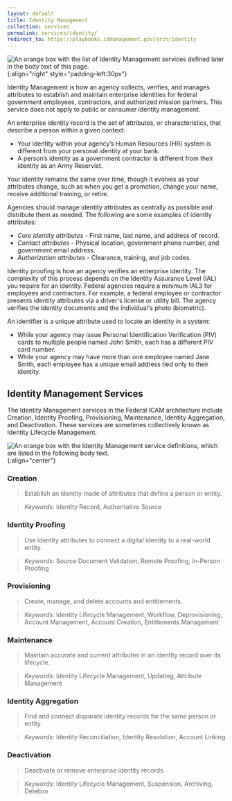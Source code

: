 ```yaml
---
layout: default
title: Identity Management
collection: services
permalink: services/identity/
redirect_to: https://playbooks.idmanagement.gov/arch/identity
---
```

![An orange box with the list of Identity Management services defined later in the body text of this page.]({{site.baseurl}}/img/services/IdentityManagementServices.png){:align="right" style="padding-left:30px"}

Identity Management is how an agency collects, verifies, and manages attributes to establish and maintain enterprise identities for federal government employees, contractors, and authorized mission partners. This service does not apply to public or consumer identity management.

An enterprise identity record is the set of attributes, or characteristics, that describe a person within a given context:

- Your identity within your agency’s Human Resources (HR) system is different from your personal identity at your bank.
- A person’s identity as a government contractor is different from their identity as an Army Reservist.

Your identity remains the same over time, though it evolves as your attributes change, such as when you get a promotion, change your name, receive additional training, or retire.

Agencies should manage identity attributes as centrally as possible and distribute them as needed. The following are some examples of identity attributes:

- *Core identity attributes* - First name, last name, and address of record.
- *Contact attributes* - Physical location, government phone number, and government email address.
- *Authorization attributes* - Clearance, training, and job codes.

Identity proofing is how an agency verifies an enterprise identity. The complexity of this process depends on the Identity Assurance Level (IAL) you require for an identity. Federal agencies require a minimum IAL3 for employees and contractors. For example, a federal employee or contractor presents identity attributes via a driver's license or utility bill. The agency verifies the identity documents and the individual's photo (biometric).

An identifier is a unique attribute used to locate an identity in a system:

- While your agency may issue Personal Identification Verification (PIV) cards to multiple people named John Smith, each has a different PIV card number.
- While your agency may have more than one employee named Jane Smith, each employee has a unique email address tied only to their identity.

## Identity Management Services

The Identity Management services in the Federal ICAM architecture include Creation, Identity Proofing, Provisioning, Maintenance, Identity Aggregation, and Deactivation. These services are sometimes collectively known as Identity Lifecycle Management.

![An orange box with the Identity Management service definitions, which are listed in the following body text.]({{site.baseurl}}/img/services/IdentityManagementServiceDefinitions.png){:align="center"}

### Creation

> Establish an identity made of attributes that define a person or entity.  

> *Keywords*: Identity Record, Authoritative Source

### Identity Proofing

> Use identity attributes to connect a digital identity to a real-world entity.

> *Keywords*: Source Document Validation, Remote Proofing, In-Person Proofing

### Provisioning

> Create, manage, and delete accounts and entitlements. 

> *Keywords*: Identity Lifecycle Management, Workflow, Deprovisioning, Account Management, Account Creation, Entitlements Management

### Maintenance

> Maintain accurate and current attributes in an identity record over its lifecycle.  

> *Keywords*: Identity Lifecycle Management, Updating, Attribute Management

### Identity Aggregation

> Find and connect disparate identity records for the same person or entity.  

> *Keywords*: Identity Reconciliation, Identity Resolution, Account Linking

### Deactivation

> Deactivate or remove enterprise identity records. 

> *Keywords*: Identity Lifecycle Management, Suspension, Archiving, Deletion
